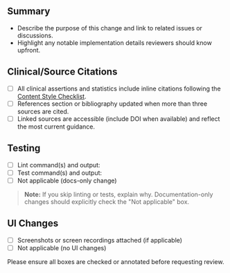 ## Summary
- Describe the purpose of this change and link to related issues or discussions.
- Highlight any notable implementation details reviewers should know upfront.

## Clinical/Source Citations
- [ ] All clinical assertions and statistics include inline citations following the [Content Style Checklist](../docs/documentation-content-style-checklist.md).
- [ ] References section or bibliography updated when more than three sources are cited.
- [ ] Linked sources are accessible (include DOI when available) and reflect the most current guidance.

## Testing
- [ ] Lint command(s) and output:
- [ ] Test command(s) and output:
- [ ] Not applicable (docs-only change)

> **Note:** If you skip linting or tests, explain why. Documentation-only changes should explicitly check the "Not applicable" box.

## UI Changes
- [ ] Screenshots or screen recordings attached (if applicable)
- [ ] Not applicable (no UI changes)

Please ensure all boxes are checked or annotated before requesting review.
